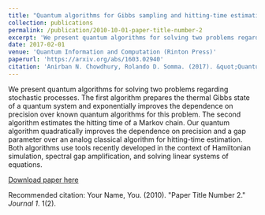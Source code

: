 ```yaml
---
title: "Quantum algorithms for Gibbs sampling and hitting-time estimation"
collection: publications
permalink: /publication/2010-10-01-paper-title-number-2
excerpt: 'We present quantum algorithms for solving two problems regarding stochastic processes, namely preparing the Gibbs state of a quantum Hamiltonian and estimating the hitting-time of a Markov chain.'
date: 2017-02-01
venue: 'Quantum Information and Computation (Rinton Press)'
paperurl: 'https://arxiv.org/abs/1603.02940'
citation: 'Anirban N. Chowdhury, Rolando D. Somma. (2017). &quot;Quantum algorithms for Gibbs sampling and hitting-time estimation &quot;. Quant. Inf. Comp. Vol. 17, No. 1/2, pp. 0041-0064.'
---
```

We present quantum algorithms for solving two problems regarding stochastic processes. The first algorithm prepares the thermal Gibbs state of a quantum system and exponentially improves the dependence on precision over known quantum algorithms for this problem. The second algorithm estimates the hitting time of a Markov chain.  Our quantum algorithm quadratically improves the dependence on precision and a gap parameter over an analog classical algorithm for hitting-time estimation. Both algorithms use tools recently developed in the context of Hamiltonian simulation, spectral gap amplification, and solving linear systems of equations.

[Download paper here](https://arxiv.org/abs/1603.02940)

Recommended citation: Your Name, You. (2010). "Paper Title Number 2." <i>Journal 1</i>. 1(2).

